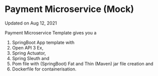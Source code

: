 # Payment Microservice (Mock)

Updated on Aug 12, 2021

Payment Microservice Template gives you a 

1. SpringBoot App template with 
2. Open API 3 Ex, 
3. Spring Actuator, 
4. Spring Sleuth and 
5. Pom file with (SpringBoot) Fat and Thin (Maven) jar file creation and 
6. Dockerfile for containerisation.
